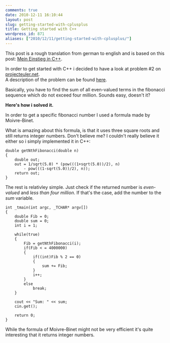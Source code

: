 ```yaml
---
comments: true
date: 2010-12-11 16:10:44
layout: post
slug: getting-started-with-cplusplus
title: Getting started with C++
wordpress_id: 871
aliases: ["2010/12/11/getting-started-with-cplusplus/"]
---
```


This post is a rough translation from german to english and is based on this post: [Mein Einstieg in C++](http://phansch.net/2010/09/04/mein-einstieg-in-cplusplus).





In order to get started with C++ i decided to have a look at problem #2 on [projecteuler.net](http://projecteuler.net/).   
A description of the problem can be found [here](http://projecteuler.net/index.php?section=problems&id=2).



Basically, you have to find the sum of all even-valued terms in the fibonacci sequence which do not exceed four million. Sounds easy, doesn't it?

**Here's how i solved it.**

In order to get a specific fibonacci number I used a formula made by Moivre-Binet.

<!--![Moivre-Binet's formula to get the n'th fibonacci number](http://upload.wikimedia.org/math/1/6/e/16ea0dee516003a472c75c4e0b8b4154.png)-->

What is amazing about this formula, is that it uses three square roots and still returns integer numbers.
Don't believe me? I couldn't really believe it either so i simply implemented it in C++:

    
    double getNthFibonacci(double n)
    {
    	double out;
    	out = 1/sqrt(5.0) * (pow(((1+sqrt(5.0))/2), n)
    		- pow(((1-sqrt(5.0))/2), n));
    	return out;
    }
    


The rest is relativley simple. Just check if the returned number is _even-valued_ and _less than four million_.
If that's the case, add the number to the _sum_ variable.

    
    int _tmain(int argc, _TCHAR* argv[])
    {
    	double Fib = 0;
    	double sum = 0;
    	int i = 1;
    
    	while(true)
    	{
    		Fib = getNthFibonacci(i);
    		if(Fib < = 4000000)
    		{
    			if((int)Fib % 2 == 0)
    			{
    				sum += Fib;
    			}
    			i++;
    		}
    		else
    			break;
    	}
    
    	cout << "Sum: " << sum;
    	cin.get();
    
    	return 0;
    }
    


While the formula of Moivre-Binet might not be very efficient it's quite interesting that it returns integer numbers.
